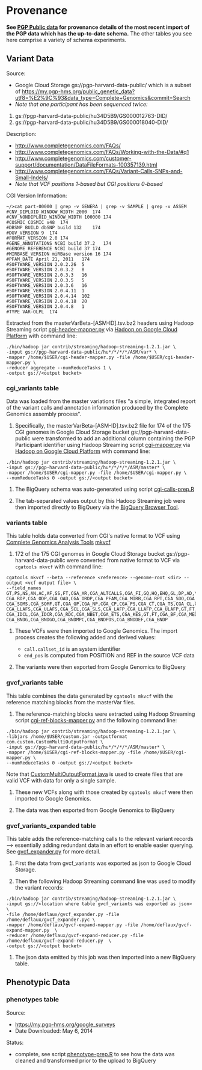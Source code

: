 Provenance
========================================================

**See [PGP Public data](http://googlegenomics.readthedocs.org/en/latest/use_cases/discover_public_data/pgp_public_data.html#bigquery-pgp-tables) for provenance details of the most recent import of the PGP data which has the up-to-date schema.**  The other tables you see here comprise a variety of schema experiments.

Variant Data
------------------------------

Source:

* Google Cloud Storage gs://pgp-harvard-data-public/ which is a subset of https://my.pgp-hms.org/public_genetic_data?utf8=%E2%9C%93&data_type=Complete+Genomics&commit=Search
* _Note that one participant has been sequenced twice:_
 1. gs://pgp-harvard-data-public/hu34D5B9/GS000012763-DID/
 1. gs://pgp-harvard-data-public/hu34D5B9/GS000018040-DID/

Description:

* http://www.completegenomics.com/FAQs/
* http://www.completegenomics.com/FAQs/Working-with-the-Data/#q1
* http://www.completegenomics.com/customer-support/documentation/DataFileFormats-100357139.html
* http://www.completegenomics.com/FAQs/Variant-Calls-SNPs-and-Small-Indels/
* _Note that VCF positions 1-based but CGI positions 0-based_

CGI Version Information:
```
~/>cat part-00000 | grep -v GENERA | grep -v SAMPLE | grep -v ASSEM
#CNV_DIPLOID_WINDOW_WIDTH 2000  174
#CNV_NONDIPLOID_WINDOW_WIDTH 100000	174
#COSMIC COSMIC v48	174
#DBSNP_BUILD dbSNP build 132	174
#DGV_VERSION 9	174
#FORMAT_VERSION 2.0	174
#GENE_ANNOTATIONS NCBI build 37.2	174
#GENOME_REFERENCE NCBI build 37	174
#MIRBASE_VERSION miRBase version 16	174
#PFAM_DATE April 21, 2011	174
#SOFTWARE_VERSION 2.0.2.26	5
#SOFTWARE_VERSION 2.0.3.2	8
#SOFTWARE_VERSION 2.0.3.3	16
#SOFTWARE_VERSION 2.0.3.5	5
#SOFTWARE_VERSION 2.0.3.6	16
#SOFTWARE_VERSION 2.0.4.11	1
#SOFTWARE_VERSION 2.0.4.14	102
#SOFTWARE_VERSION 2.0.4.18	20
#SOFTWARE_VERSION 2.0.4.8	1
#TYPE VAR-OLPL	174
```

Extracted from the masterVarBeta-[ASM-ID].tsv.bz2 headers using Hadoop Streaming script [cgi-header-mapper.py](cgi-header-mapper.py) via [Hadoop on Google Cloud Platform](https://cloud.google.com/hadoop/) with command line: 
```
./bin/hadoop jar contrib/streaming/hadoop-streaming-1.2.1.jar \
-input gs://pgp-harvard-data-public/hu*/*/*/*/ASM/var* \
-mapper /home/$USER/cgi-header-mapper.py -file /home/$USER/cgi-header-mapper.py \
-reducer aggregate --numReduceTasks 1 \
-output gs://<output bucket>
```

### cgi_variants table

Data was loaded from the master variations files "a simple, integrated report of the variant calls and annotation information produced by the Complete Genomics assembly process".

1. Specifically, the masterVarBeta-[ASM-ID].tsv.bz2 file for 174 of the 175 CGI genomes in Google Cloud Storage bucket gs://pgp-harvard-data-public were transformed to add an additional column containing the PGP Participant identifier using Hadoop Streaming script [cgi-mapper.py](cgi-mapper.py) via [Hadoop on Google Cloud Platform](https://cloud.google.com/hadoop/) with command line:
```
./bin/hadoop jar contrib/streaming/hadoop-streaming-1.2.1.jar \
-input gs://pgp-harvard-data-public/hu*/*/*/*/ASM/master* \
-mapper /home/$USER/cgi-mapper.py -file /home/$USER/cgi-mapper.py \
--numReduceTasks 0 -output gs://<output bucket>
```

1. The BigQuery schema was auto-generated using script [cgi-calls-prep.R](cgi-calls-prep.R)

1. The tab-separated values output by this Hadoop Streaming job were then imported directly to BigQuery via the [BigQuery Browser Tool](https://cloud.google.com/bigquery/bigquery-browser-tool#createtable).

### variants table
This table holds data converted from CGI's native format to VCF using [Complete Genomics Analysis Tools](http://www.completegenomics.com/analysis-tools/cgatools/) [mkvcf](http://www.google.com/url?q=http%3A%2F%2Fcgatools.sourceforge.net%2Fdocs%2F1.8.0%2Fcgatools-command-line-reference.html%23mkvcf&sa=D&sntz=1&usg=AFQjCNGWkNsJIVWoTqn81tM77abZr5J1aQ)

1. 172 of the 175 CGI genomes in Google Cloud Storage bucket gs://pgp-harvard-data-public were converted from native format to VCF via `cgatools mkvcf` with command line: 
```
cgatools mkvcf --beta --reference <reference> --genome-root <dir> --output <vcf output file> \
--field_names GT,PS,NS,AN,AC,AF,SS,FT,CGA_XR,CGA_ALTCALLS,CGA_FI,GQ,HQ,EHQ,GL,DP,AD,\
CGA_RDP,CGA_ODP,CGA_OAD,CGA_ORDP,CGA_PFAM,CGA_MIRB,CGA_RPT,CGA_SDO,CGA_SOMC,CGA_SOMR,\
CGA_SOMS,CGA_SOMF,GT,CGA_GP,CGA_NP,CGA_CP,CGA_PS,CGA_CT,CGA_TS,CGA_CL,CGA_LS,CGA_LAFS,\
CGA_LLAFS,CGA_ULAFS,CGA_SCL,CGA_SLS,CGA_LAFP,CGA_LLAFP,CGA_ULAFP,GT,FT,CGA_IS,CGA_IDC,\
CGA_IDCL,CGA_IDCR,CGA_RDC,CGA_NBET,CGA_ETS,CGA_KES,GT,FT,CGA_BF,CGA_MEDEL,MATEID,SVTYPE,\
CGA_BNDG,CGA_BNDGO,CGA_BNDMPC,CGA_BNDPOS,CGA_BNDDEF,CGA_BNDP
```

1. These VCFs were then imported to Google Genomics.  The import process creates the following added and derived values:
   * `call.callset_id` is an system identifier
   * `end_pos` is computed from POSITION and REF in the source VCF data

1. The variants were then exported from Google Genomics to BigQuery

### gvcf_variants table

This table combines the data generated by `cgatools mkvcf` with the reference matching blocks from the masterVar files.

1. The reference-matching blocks were extracted using Hadoop Streaming script [cgi-ref-blocks-mapper.py](./cgi-ref-blocks-mapper.py) and the following command line:
```
./bin/hadoop jar contrib/streaming/hadoop-streaming-1.2.1.jar \
-libjars /home/$USER/custom.jar -outputformat com.custom.CustomMultiOutputFormat \
-input gs://pgp-harvard-data-public/hu*/*/*/*/ASM/master* \
-mapper /home/$USER/cgi-ref-blocks-mapper.py -file /home/$USER/cgi-mapper.py \
--numReduceTasks 0 -output gs://<output bucket>
```
Note that [CustomMultiOutputFormat.java](./CustomMultiOutputFormat.java) is used to create files that are valid VCF with data for only a single sample.

1. These new VCFs along with those created by `cgatools mkvcf` were then imported to Google Genomics.

1. The data was then exported from Google Genomics to BigQuery

### gvcf_variants_expanded table
This table adds the reference-matching calls to the relevant variant records --> essentially adding redundant data in an effort to enable easier querying.  See [gvcf_expander.py](./gvcf_expander.py) for more detail.

1. First the data from gvcf_variants was exported as json to Google Cloud Storage.

1. Then the following Hadoop Streaming command line was used to modify the variant records:
```
./bin/hadoop jar contrib/streaming/hadoop-streaming-1.2.1.jar \
-input gs://<location where table gvcf_variants was exported as json> \
-file /home/deflaux/gvcf_expander.py -file /home/deflaux/gvcf_expander.pyc \
-mapper /home/deflaux/gvcf-expand-mapper.py -file /home/deflaux/gvcf-expand-mapper.py  \
-reducer /home/deflaux/gvcf-expand-reducer.py -file /home/deflaux/gvcf-expand-reducer.py  \
-output gs://<output bucket>
```

1. The json data emitted by this job was then imported into a new BigQuery table.


Phenotypic Data
------------------

### phenotypes table

Source:

* https://my.pgp-hms.org/google_surveys
* Date Downloaded: May 6, 2014

Status:

* complete, see script [phenotype-prep.R](phenotype-prep.R) to see how the data was cleaned and transformed prior to the upload to BigQuery
